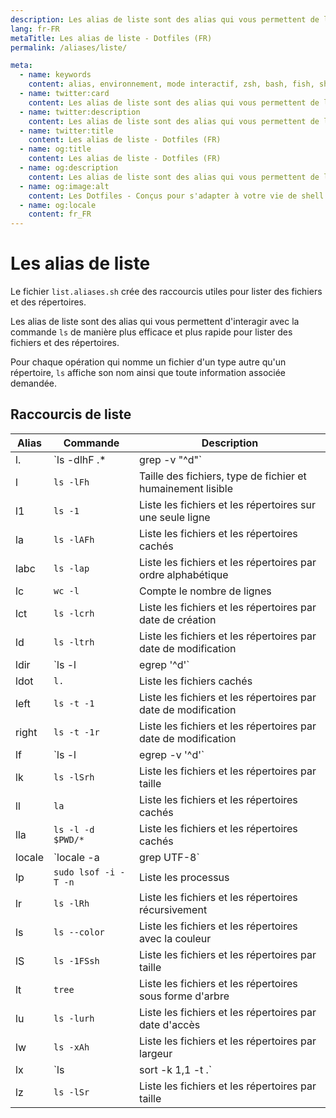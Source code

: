 ```yaml
---
description: Les alias de liste sont des alias qui vous permettent de lister des fichiers et des répertoires.
lang: fr-FR
metaTitle: Les alias de liste - Dotfiles (FR)
permalink: /aliases/liste/

meta:
  - name: keywords
    content: alias, environnement, mode interactif, zsh, bash, fish, shell, dotfiles
  - name: twitter:card
    content: Les alias de liste sont des alias qui vous permettent de lister des fichiers et des répertoires.
  - name: twitter:description
    content: Les alias de liste sont des alias qui vous permettent de lister des fichiers et des répertoires.
  - name: twitter:title
    content: Les alias de liste - Dotfiles (FR)
  - name: og:title
    content: Les alias de liste - Dotfiles (FR)
  - name: og:description
    content: Les alias de liste sont des alias qui vous permettent de lister des fichiers et des répertoires.
  - name: og:image:alt
    content: Les Dotfiles - Conçus pour s'adapter à votre vie de shell
  - name: og:locale
    content: fr_FR
---
```


# Les alias de liste

Le fichier `list.aliases.sh` crée des raccourcis utiles pour lister des fichiers
et des répertoires.

Les alias de liste sont des alias qui vous permettent d'interagir avec la
commande `ls` de manière plus efficace et plus rapide pour lister des fichiers
et des répertoires.

Pour chaque opération qui nomme un fichier d'un type autre qu'un répertoire,
`ls` affiche son nom ainsi que toute information associée demandée.

## Raccourcis de liste

| Alias | Commande | Description |
| ----- | ----- | ----- |
| l. | `ls -dlhF .* | grep -v "^d"` | Liste les fichiers cachés |
| l | `ls -lFh` | Taille des fichiers, type de fichier et humainement lisible |
| l1 | `ls -1` | Liste les fichiers et les répertoires sur une seule ligne |
| la | `ls -lAFh` | Liste les fichiers et les répertoires cachés |
| labc | `ls -lap` | Liste les fichiers et les répertoires par ordre alphabétique |
| lc | `wc -l` | Compte le nombre de lignes |
| lct | `ls -lcrh` | Liste les fichiers et les répertoires par date de création |
| ld | `ls -ltrh` | Liste les fichiers et les répertoires par date de modification |
| ldir | `ls -l | egrep '^d'` | Liste les répertoires |
| ldot | `l.` | Liste les fichiers cachés |
| left | `ls -t -1` | Liste les fichiers et les répertoires par date de modification |
| right | `ls -t -1r` | Liste les fichiers et les répertoires par date de modification |
| lf | `ls -l | egrep -v '^d'` | Liste les fichiers uniquement |
| lk | `ls -lSrh` | Liste les fichiers et les répertoires par taille |
| ll | `la` | Liste les fichiers et les répertoires cachés |
| lla | `ls -l -d $PWD/*` | Liste les fichiers et les répertoires cachés |
| locale | `locale -a | grep UTF-8` | Liste les locales |
| lp | `sudo lsof -i -T -n` | Liste les processus |
| lr | `ls -lRh` | Liste les fichiers et les répertoires récursivement |
| ls | `ls --color` | Liste les fichiers et les répertoires avec la couleur |
| lS | `ls -1FSsh` | Liste les fichiers et les répertoires par taille |
| lt | `tree` | Liste les fichiers et les répertoires sous forme d'arbre |
| lu | `ls -lurh` | Liste les fichiers et les répertoires par date d'accès |
| lw | `ls -xAh` | Liste les fichiers et les répertoires par largeur |
| lx | `ls | sort -k 1,1 -t .` | Liste les fichiers et les répertoires par extension |
| lz | `ls -lSr` | Liste les fichiers et les répertoires par taille |
